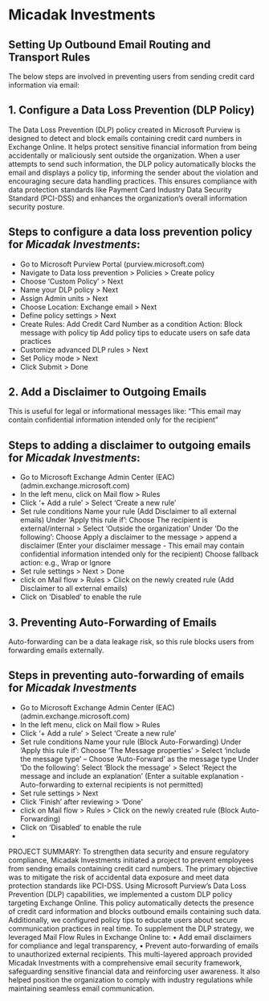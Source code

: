 # Micadak Investments

## Setting Up Outbound Email Routing and Transport Rules

The below steps are involved in preventing users from sending credit card information via email:

## 1. Configure a Data Loss Prevention (DLP Policy)
The Data Loss Prevention (DLP) policy created in Microsoft Purview is designed to detect and block emails containing credit card numbers in Exchange Online. It helps protect sensitive financial information from being accidentally or maliciously sent outside the organization. When a user attempts to send such information, the DLP policy automatically blocks the email and displays a policy tip, informing the sender about the violation and encouraging secure data handling practices. This ensures compliance with data protection standards like Payment Card Industry Data Security Standard (PCI-DSS) and enhances the organization’s overall information security posture.

## Steps to configure a data loss prevention policy for *Micadak Investments*:
- Go to Microsoft Purview Portal (purview.microsoft.com)
- Navigate to Data loss prevention > Policies > Create policy
- Choose ‘Custom Policy’ > Next
- Name your DLP policy > Next
- Assign Admin units > Next
- Choose Location: Exchange email > Next
- Define policy settings > Next
- Create Rules:
Add Credit Card Number as a condition
Action: Block message with policy tip
Add policy tips to educate users on safe data practices
- Customize advanced DLP rules > Next
- Set Policy mode > Next 
- Click Submit > Done

## 2. Add a Disclaimer to Outgoing Emails
This is useful for legal or informational messages like:
“This email may contain confidential information intended only for the recipient”

## Steps to adding a disclaimer to outgoing emails for *Micadak Investments*:
-	Go to Microsoft Exchange Admin Center (EAC) (admin.exchange.microsoft.com)
-	In the left menu, click on Mail flow > Rules
-	Click ‘+ Add a rule’ > Select ‘Create a new rule’
-	Set rule conditions
Name your rule (Add Disclaimer to all external emails)
Under ‘Apply this rule if’: Choose The recipient is external/internal > Select ‘Outside the organization’
Under ‘Do the following’: Choose Apply a disclaimer to the message > append a disclaimer
(Enter your disclaimer message - This email may contain confidential information intended only for the recipient) 
Choose fallback action: e.g., Wrap or Ignore
-	Set rule settings > Next > Done
-	click on Mail flow > Rules > Click on the newly created rule (Add Disclaimer to all external emails)
-	Click on ‘Disabled’ to enable the rule

## 3. Preventing Auto-Forwarding of Emails
Auto-forwarding can be a data leakage risk, so this rule blocks users from forwarding emails externally.

## Steps in preventing auto-forwarding of emails for *Micadak Investments*
-	Go to Microsoft Exchange Admin Center (EAC) (admin.exchange.microsoft.com)
-	In the left menu, click on Mail flow > Rules
-	Click ‘+ Add a rule’ > Select ‘Create a new rule’
-	Set rule conditions
Name your rule (Block Auto-Forwarding)
Under ‘Apply this rule if’: Choose ‘The Message properties’ > Select ‘include the message type’ – Choose ‘Auto-Forward’ as the message type
Under ‘Do the following’: Select ‘Block the message’ > Select ‘Reject the message and include an explanation’
(Enter a suitable explanation - Auto-forwarding to external recipients is not permitted) 
-	Set rule settings > Next 
-	Click ‘Finish’ after reviewing > ‘Done’
-	click on Mail flow > Rules > Click on the newly created rule (Block Auto-Forwarding)
-	Click on ‘Disabled’ to enable the rule
-	

PROJECT SUMMARY:
To strengthen data security and ensure regulatory compliance, Micadak Investments initiated a project to prevent employees from sending emails containing credit card numbers. The primary objective was to mitigate the risk of accidental data exposure and meet data protection standards like PCI-DSS.
Using Microsoft Purview’s Data Loss Prevention (DLP) capabilities, we implemented a custom DLP policy targeting Exchange Online. This policy automatically detects the presence of credit card information and blocks outbound emails containing such data. Additionally, we configured policy tips to educate users about secure communication practices in real time.
To supplement the DLP strategy, we leveraged Mail Flow Rules in Exchange Online to:
•	Add email disclaimers for compliance and legal transparency,
•	Prevent auto-forwarding of emails to unauthorized external recipients.
This multi-layered approach provided Micadak Investments with a comprehensive email security framework, safeguarding sensitive financial data and reinforcing user awareness. It also helped position the organization to comply with industry regulations while maintaining seamless email communication.


